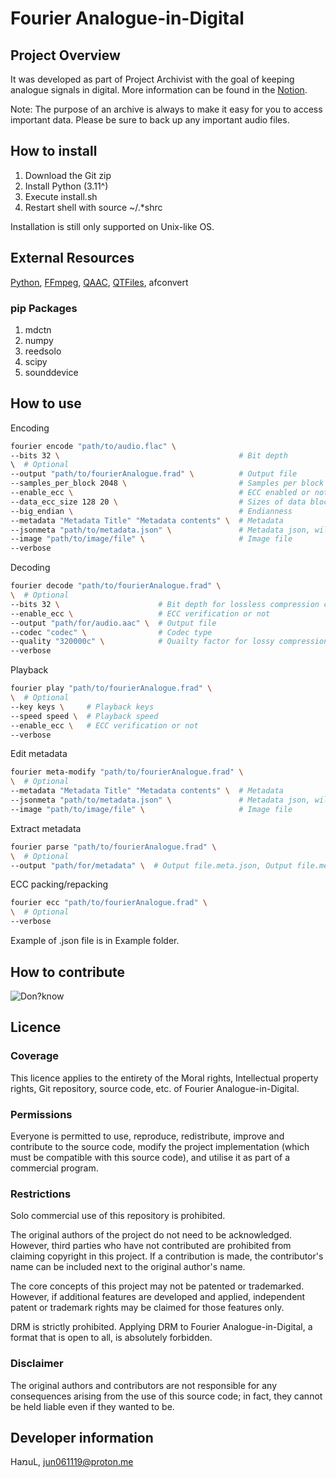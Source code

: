 # Fourier Analogue-in-Digital

## Project Overview

It was developed as part of Project Archivist with the goal of keeping analogue signals in digital. More information can be found in the [Notion](https://mikhael-openworkspace.notion.site/Project-Archivist-e512fa7a21474ef6bdbd615a424293cf).

Note: The purpose of an archive is always to make it easy for you to access important data. Please be sure to back up any important audio files.

## How to install

1. Download the Git zip
2. Install Python (3.11^)
3. Execute install.sh
4. Restart shell with source ~/.*shrc

Installation is still only supported on Unix-like OS.

## External Resources

[Python](https://github.com/python/cpython), [FFmpeg](https://github.com/FFmpeg/FFmpeg), [QAAC](https://github.com/nu774/qaac), [QTFiles](https://github.com/AnimMouse/QTFiles), afconvert

### pip Packages

1. mdctn
2. numpy
3. reedsolo
4. scipy
5. sounddevice

## How to use

Encoding

```bash
fourier encode "path/to/audio.flac" \
--bits 32 \                                        # Bit depth
\  # Optional
--output "path/to/fourierAnalogue.frad" \          # Output file
--samples_per_block 2048 \                         # Samples per block
--enable_ecc \                                     # ECC enabled or not
--data_ecc_size 128 20 \                           # Sizes of data block and ECC block when ECC enabled
--big_endian \                                     # Endianness
--metadata "Metadata Title" "Metadata contents" \  # Metadata
--jsonmeta "path/to/metadata.json" \               # Metadata json, will override --metadata.
--image "path/to/image/file" \                     # Image file
--verbose
```

Decoding

```bash
fourier decode "path/to/fourierAnalogue.frad" \
\  # Optional
--bits 32 \                      # Bit depth for lossless compression codecs (supports 8, 16, 32)
--enable_ecc \                   # ECC verification or not
--output "path/for/audio.aac" \  # Output file
--codec "codec" \                # Codec type
--quality "320000c" \            # Quailty factor for lossy compression codecs (example is constant 320 kbps)
--verbose
```

Playback

```bash
fourier play "path/to/fourierAnalogue.frad" \
\  # Optional
--key keys \     # Playback keys
--speed speed \  # Playback speed
--enable_ecc \   # ECC verification or not
--verbose
```

Edit metadata

```bash
fourier meta-modify "path/to/fourierAnalogue.frad" \
\  # Optional
--metadata "Metadata Title" "Metadata contents" \  # Metadata
--jsonmeta "path/to/metadata.json" \               # Metadata json, will override --metadata.
--image "path/to/image/file" \                     # Image file
```

Extract metadata

```bash
fourier parse "path/to/fourierAnalogue.frad" \
\  # Optional
--output "path/for/metadata" \  # Output file.meta.json, Output file.meta.image
```

ECC packing/repacking

```bash
fourier ecc "path/to/fourierAnalogue.frad" \
\  # Optional
--verbose
```

Example of .json file is in Example folder.

## How to contribute

![Don?know](https://item.kakaocdn.net/do/4a675e36e71c3538c5e7ada87a2b28fef43ad912ad8dd55b04db6a64cddaf76d)

## Licence

### Coverage

This licence applies to the entirety of the Moral rights, Intellectual property rights, Git repository, source code, etc. of Fourier Analogue-in-Digital.

### Permissions

Everyone is permitted to use, reproduce, redistribute, improve and contribute to the source code, modify the project implementation (which must be compatible with this source code), and utilise it as part of a commercial program.

### Restrictions

Solo commercial use of this repository is prohibited.

The original authors of the project do not need to be acknowledged. However, third parties who have not contributed are prohibited from claiming copyright in this project. If a contribution is made, the contributor's name can be included next to the original author's name.

The core concepts of this project may not be patented or trademarked. However, if additional features are developed and applied, independent patent or trademark rights may be claimed for those features only.

DRM is strictly prohibited. Applying DRM to Fourier Analogue-in-Digital, a format that is open to all, is absolutely forbidden.

### Disclaimer

The original authors and contributors are not responsible for any consequences arising from the use of this source code; in fact, they cannot be held liable even if they wanted to be.

## Developer information

HaמuL, <jun061119@proton.me>
